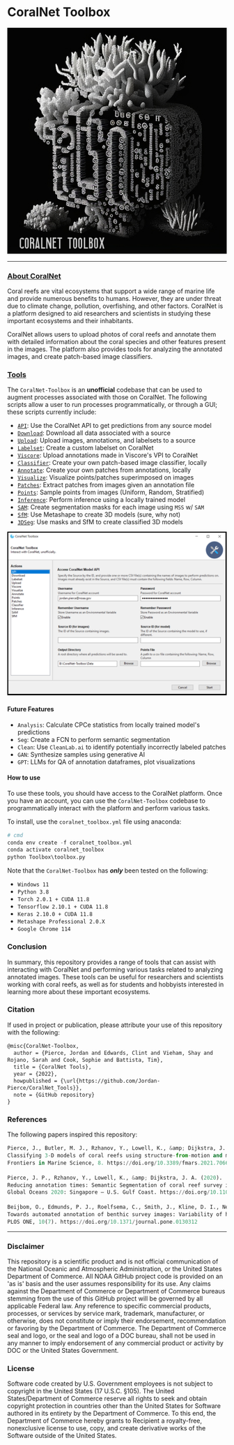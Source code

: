 # CoralNet Toolbox  


<p align="center">
  <img src="./Figures/CoralNet-Toolbox.png" alt="CoralNet-Toolbox">
</p>

---

### [**About CoralNet**](https://coralnet.ucsd.edu/source/)
Coral reefs are vital ecosystems that support a wide range of marine life and provide numerous 
benefits to humans. However, they are under threat due to climate change, pollution, overfishing, 
and other factors. CoralNet is a platform designed to aid researchers and scientists in studying 
these important ecosystems and their inhabitants.

CoralNet allows users to upload photos of coral reefs and annotate them with detailed information 
about the coral species and other features present in the images. The platform also provides tools 
for analyzing the annotated images, and create patch-based image classifiers. 

### [**Tools**](./Toolbox/)

The `CoralNet-Toolbox` is an **unofficial** codebase that can be used to augment processes associated
with those on CoralNet. The following scripts allow a user to run processes programmatically, or through 
a GUI; these scripts currently include:

- [`API`](./Toolbox/#api-%EF%B8%8F): Use the CoralNet API to get predictions from any source model
- [`Download`](./Toolbox/#download-%EF%B8%8F): Download all data associated with a source
- [`Upload`](./Toolbox/#upload-%EF%B8%8F): Upload images, annotations, and labelsets to a source
- [`Labelset`](./Toolbox/#labelset-%EF%B8%8F): Create a custom labelset on CoralNet
- [`Viscore`](./Toolbox/#viscore-%EF%B8%8F): Upload annotations made in Viscore's VPI to CoralNet
- [`Classifier`](./Toolbox/#classifier-%EF%B8%8F): Create your own patch-based image classifier, locally
- [`Annotate`](./Toolbox/#annotation-%EF%B8%8F): Create your own patches from annotations, locally
- [`Visualize`](./Toolbox/#visualize-%EF%B8%8F): Visualize points/patches superimposed on images
- [`Patches`](./Toolbox/#patches-%EF%B8%8F): Extract patches from images given an annotation file
- [`Points`](./Toolbox/#points-%EF%B8%8F): Sample points from images (Uniform, Random, Stratified)
- [`Inference`](./Toolbox/#inference-%EF%B8%8F): Perform inference using a locally trained model
- [`SAM`](./Toolbox/#sam-%EF%B8%8F): Create segmentation masks for each image using `MSS` w/ `SAM`
- [`SfM`](./Toolbox/#sfm-%EF%B8%8F): Use Metashape to create 3D models (sure, why not)
- [`3DSeg`](./Toolbox/#3dseg-%EF%B8%8F): Use masks and SfM to create classified 3D models


<p align="center">
  <img src="Figures/toolbox_api.PNG" alt="CoralNet-Toolbox-Features">
</p>

#### **Future Features**
- `Analysis`: Calculate CPCe statistics from locally trained model's predictions
- `Seg`: Create a FCN to perform semantic segmentation 
- `Clean`: Use `CleanLab.ai` to identify potentially incorrectly labeled patches
- `GAN`: Synthesize samples using generative AI
- `GPT`: LLMs for QA of annotation dataframes, plot visualizations

#### **How to use**
To use these tools, you should have access to the CoralNet platform. Once you have an account, 
you can use the `CoralNet-Toolbox` codebase to programmatically interact with the platform and perform 
various tasks.

To install, use the `coralnet_toolbox.yml` file using anaconda:
```python
# cmd
conda env create -f coralnet_toolbox.yml
conda activate coralnet_toolbox
python Toolbox\toolbox.py
```

Note that the `CoralNet-Toolbox` has ***only*** been tested on the following:
- `Windows 11`
- `Python 3.8`
- `Torch 2.0.1 + CUDA 11.8`
- `Tensorflow 2.10.1 + CUDA 11.8`
- `Keras 2.10.0 + CUDA 11.8`
- `Metashape Professional 2.0.X`
- `Google Chrome 114`

### **Conclusion**
In summary, this repository provides a range of tools that can assist with interacting with 
CoralNet and performing various tasks related to analyzing annotated images. These tools can be 
useful for researchers and scientists working with coral reefs, as well as for students and
hobbyists interested in learning more about these important ecosystems.

### Citation

If used in project or publication, please attribute your use of this repository with the following:
    
```
@misc{CoralNet-Toolbox,
  author = {Pierce, Jordan and Edwards, Clint and Vieham, Shay and Rojano, Sarah and Cook, Sophie and Battista, Tim},
  title = {CoralNet Tools},
  year = {2022},
  howpublished = {\url{https://github.com/Jordan-Pierce/CoralNet_Tools}},
  note = {GitHub repository}
}
```

### References  

The following papers inspired this repository:
```python
Pierce, J., Butler, M. J., Rzhanov, Y., Lowell, K., &amp; Dijkstra, J. A. (2021).
Classifying 3-D models of coral reefs using structure-from-motion and multi-view semantic segmentation.
Frontiers in Marine Science, 8. https://doi.org/10.3389/fmars.2021.706674

Pierce, J. P., Rzhanov, Y., Lowell, K., &amp; Dijkstra, J. A. (2020).
Reducing annotation times: Semantic Segmentation of coral reef survey images.
Global Oceans 2020: Singapore – U.S. Gulf Coast. https://doi.org/10.1109/ieeeconf38699.2020.9389163

Beijbom, O., Edmunds, P. J., Roelfsema, C., Smith, J., Kline, D. I., Neal, B. P., Dunlap, M. J., Moriarty, V., Fan, T.-Y., Tan, C.-J., Chan, S., Treibitz, T., Gamst, A., Mitchell, B. G., &amp; Kriegman, D. (2015).
Towards automated annotation of benthic survey images: Variability of human experts and operational modes of automation.
PLOS ONE, 10(7). https://doi.org/10.1371/journal.pone.0130312
```
---

### Disclaimer

This repository is a scientific product and is not official communication of the National 
Oceanic and Atmospheric Administration, or the United States Department of Commerce. All NOAA 
GitHub project code is provided on an 'as is' basis and the user assumes responsibility for its 
use. Any claims against the Department of Commerce or Department of Commerce bureaus stemming from 
the use of this GitHub project will be governed by all applicable Federal law. Any reference to 
specific commercial products, processes, or services by service mark, trademark, manufacturer, or 
otherwise, does not constitute or imply their endorsement, recommendation or favoring by the 
Department of Commerce. The Department of Commerce seal and logo, or the seal and logo of a DOC 
bureau, shall not be used in any manner to imply endorsement of any commercial product or activity 
by DOC or the United States Government.


### License 

Software code created by U.S. Government employees is not subject to copyright in the United States 
(17 U.S.C. §105). The United States/Department of Commerce reserve all rights to seek and obtain 
copyright protection in countries other than the United States for Software authored in its 
entirety by the Department of Commerce. To this end, the Department of Commerce hereby grants to 
Recipient a royalty-free, nonexclusive license to use, copy, and create derivative works of the 
Software outside of the United States.
